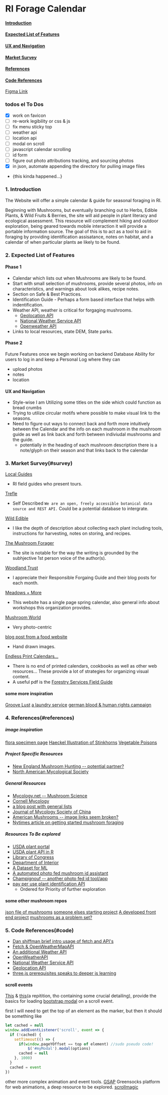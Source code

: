 # RI Forage Calendar
####  [Introduction](#introduction)  
####  [Expected List of Features](#expected-list-of-features)
####  [UX and Navigation](#ux-and-navigation)
####  [Market Survey](#market-survey)
####  [References](#references)

####  [Code References](#code)

[Figma Link](https://www.figma.com/file/BFYyoJnBJlD7sh3y5kPFSC/Mushroom-Forage-Calendar?node-id=0%3A1)

### todos el To Dos
- [x] work on favicon
- [ ] re-work legibility or css & js
- [ ] fix menu sticky top
- [ ] weather api
- [ ] location api
- [ ] modal on scroll
- [ ] javascript calendar scrolling
- [ ] id form
- [ ] figure out photo attributions tracking, and sourcing photos
- [x] in json, automate appending the directory for pulling image files
* {this kinda happened...}

### 1. Introduction

The Website will offer a simple calendar & guide for seasonal foraging in RI.

Beginning with Mushrooms, but eventually branching out to Herbs, Edible Plants, & Wild Fruits & Berries, the site will aid people in plant literacy and ecological assessment. This resource will complement hiking and outdoor exploration, being geared towards mobile interaction it will provide a portable information source. The goal of this is to act as a tool to aid in foraging by providing identification assisatance, notes on habitat, and a calendar of when particular plants ae likely to be found.

### 2. Expected List of Features
#### Phase 1
* Calendar which lists out when Mushrooms are likely to be found.
* Start with small selection of mushrooms, provide several photos, info on characteristics, and warnings about look alikes, recipe notes.
* Section on Safe & Best Practices.
* Identification Guide - Perhaps a form based interface that helps with indentification.
* Weather API, weather is critical for forgaging mushrooms.   
  * [Geolocation API](https://developer.mozilla.org/en-US/docs/Web/API/Geolocation_API)
  * [National Weather Service API](https://www.weather.gov/documentation/services-web-api)
  * [Openweather API](https://openweathermap.org/api)
* Links to local resources, state DEM, State parks.

#### Phase 2
Future Features once we begin working on backend Database
Ability for users to log in and keep a Personal Log where they can
* upload photos
* notes
* location

#### UX and Navigation
* Style-wise I am Utilizing some titles on the side which could function as bread crumbs
* Trying to utilize circular motifs where possible to make visual link to the seasons.
* Need to figure out ways to connect back and forth more intuitively between the Calendar and the info on each mushroom in the mushroom guide as well as link back and forth between indiviudal mushrooms and the guide.
   * potentially in the heading of each mushroom description there is a note/glyph on their season and that links back to the calendar


### 3. Market Survey(#survey)
[Local Guides](https://mushroomhunting.org/)
* RI field guides who present tours. 

[Trefle](https://trefle.io/)
* Self Described `We are an open, freely accessible botanical data source and REST API.` Could be a potential database to intergrate.

[Wild Edible](https://www.wildedible.com/foraging)
* I like the depth of description about collecting each plant including tools, instructions for harvesting, notes on storing, and recipes.

[The Mushroom Forager](http://themushroomforager.com/category/foragecast/)
* The site is notable for the way the writing is grounded by the subhjective 1st person voice of the author(s).

[Woodland Trust](https://www.woodlandtrust.org.uk/visiting-woods/things-to-do/foraging/)
* I appreciate their Responsible Forgaing Guide and their blog posts for each month.

[Meadows + More](https://www.meadowsandmore.com/in-the-field/foraging-calendar/)
* This website has a single page spring calendar, also general info about workshops this organization provides.

[Mushroom World](http://www.mushroom.world/mushrooms/list)
* Very photo-centric

[blog post from a food website](https://food52.com/blog/20860-an-illustrated-guide-to-mushroom-foraging-10-earthy-savory-recipes)
* Hand drawn images.

[Endless Print Calendars...](https://www.google.com/search?q=foraging+calendar&safe=off&client=firefox-b-1-d&sxsrf=ALeKk01x5v9r2wR-6wFK-EaaFXV7Xa1eLg:1605312541598&tbm=isch&source=iu&ictx=1&fir=PxhMrXrqCPgApM%252C-QPq0tdN_tA7TM%252C_&vet=1&usg=AI4_-kQmHAGGU0INLKy3W1i4Fni1fWCMkA&sa=X&ved=2ahUKEwi3962e34DtAhWqFlkFHSrZAwoQ9QF6BAgLEEs#imgrc=PxhMrXrqCPgApM)
* There is no end of printed calendars, cookbooks as well as other web resources... These provide a lot of strategies for organizing visual content.
* A useful pdf is the [Forestry Services Field Guide](https://www.fs.fed.us/nrs/pubs/gtr/gtr_nrs79.pdf)

#### some more inspiration
[Groove Lust](https://www.awwwards.com/sites/grove-lust)
[a laundry service](http://alfredservice.com/)
[german blood & human rights campaign](http://buntspenden.bleech.de/en/)



### 4. References(#references)
##### image inspiration
[flora specimen page](https://www.loc.gov/resource/ppmsca.24849/)
[Haeckel Illustration of Stinkhorns](https://www.loc.gov/item/2015648945/)
[Vegetable Poisons](https://www.loc.gov/resource/ds.06482/)

##### Project Specific Resources 
* [New England Mushroom Hunting -- potential partner?](https://www.facebook.com/Southern-New-England-Mushroom-Hunting-657591177628706/)  
* [North American Mycological Society](https://namyco.org/)
##### General Resources  
* [Mycology.net -- Mushroom Science](https://www.mycology.net/)  
* [Cornell Mycology](http://mycology.cornell.edu/fmush.html)
* [a blog post with general lists](https://www.thebalanceeveryday.com/foraging-for-food-a-monthly-guide-1388185)
* [Journal of Mycology Society of China](https://www.tandfonline.com/toc/tmyc/current)
* [American Mushrooms -- image links seem broken?](https://americanmushrooms.com)
* [Nytimes article on getting started mushroom foraging](https://www.nytimes.com/wirecutter/blog/how-to-hunt-mushrooms/)

##### Resources To Be explored 
* [USDA plant portal](https://plants.sc.egov.usda.gov/java/)
* [USDA plant API in R](https://data.nal.usda.gov/dataset/usda-plants-database-api-r)
* [Library of Congress](https://www.loc.gov/photos/?q=mushrooms)
* [Department of Interior](https://www.doi.gov/library/internet/plants)
* [A Dataset for ML](https://www.kaggle.com/uciml/mushroom-classification)
* [A automated photo fed mushroom id assistant](https://www.fungusid.com/)
 * [Champignouf -- another photo fed id tool/app](https://champignouf.com/)
* [pay per use plant identification API](https://web.plant.id/plant-identification-api/)
  * Ordered for Priority of further exploration

#### some other mushroom repos
[json file of mushrooms](https://github.com/ahmadassaf/KBE/blob/master/results/dbpedia/Fungus.json)
[someone elses starting project](https://github.com/harakka/sienikirja)
[A developed front end project](https://github.com/The-Fun-Guys/FungusAmongUs)
[mushrooms as a problem set?](https://github.com/NYUCCL/HorizonExperiments)

### 5. Code References(#code)

* [Dan shiffman brief intro usage of fetch and API's](https://www.youtube.com/watch?v=uxf0--uiX0I)
* [Fetch & OpenWeatherMapAPI](https://bithacker.dev/fetch-weather-openweathermap-api-javascript)
 * [An additional Weather API](https://medium.com/swlh/a-simple-javascript-weather-application-and-json-parsing-abd21ff0ea9a)
* [OpenWeatherAPI](https://openweathermap.org/appid)
* [National Weather Service API](https://www.weather.gov/documentation/services-web-api)
* [Geolocation API](https://developer.mozilla.org/en-US/docs/Web/API/Geolocation_API)
* [three.js prerequisites speaks to deeper js learning](https://threejsfundamentals.org/threejs/lessons/threejs-prerequisites.html)

#### scroll events
[This](https://javascript.info/onscroll) & [this](https://flaviocopes.com/scrolling/)(a repitition, tho containing some crucial detailing), provide the basics for loading [bootstrap modal](https://getbootstrap.com/docs/4.0/components/modal/) on a scroll event.

first I will need to get the top of an element as the marker, but then it should be
something like

```js
let cached = null
window.addEventListener('scroll', event => {
  if (!cached) {
    setTimeout(() => {
      if(window,pageYOffset == top of element) //sudo pseudo code!
          $('#myModal').modal(options)
      cached = null
    }, 1000)
  }
  cached = event
})
```

other more complex animation and event tools.
[GSAP](https://greensock.com/gsap/) Greensocks platform for web animations, a deep resource to be explored.
[scrollmagic](https://scrollmagic.io/)


